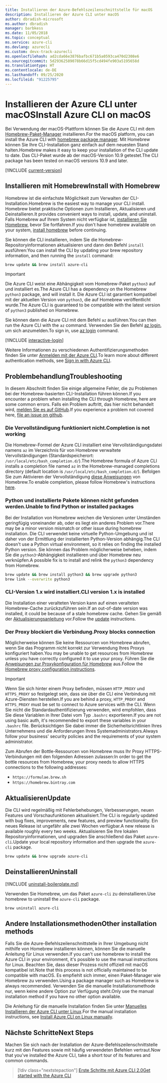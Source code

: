 ```yaml
---
title: Installieren der Azure-Befehlszeilenschnittstelle für macOS
description: Installieren der Azure CLI unter macOS
author: dbradish-microsoft
ms.author: dbradish
manager: barbkess
ms.date: 11/05/2018
ms.topic: conceptual
ms.service: azure-cli
ms.devlang: azurecli
ms.custom: devx-track-azurecli
ms.openlocfilehash: ad2cda66e3876bafbc671b5a0593ca470d2308e6
ms.sourcegitcommit: 5d29362589078b66d15f5cd494fe903a5195658d
ms.translationtype: HT
ms.contentlocale: de-DE
ms.lasthandoff: 09/25/2020
ms.locfileid: "91225795"
---
```

# <a name="install-azure-cli-on-macos"></a><span data-ttu-id="c7618-103">Installieren der Azure CLI unter macOS</span><span class="sxs-lookup"><span data-stu-id="c7618-103">Install Azure CLI on macOS</span></span>

<span data-ttu-id="c7618-104">Bei Verwendung der macOS-Plattform können Sie die Azure CLI mit dem [Homebrew-Paket-Manager](https://brew.sh) installieren.</span><span class="sxs-lookup"><span data-stu-id="c7618-104">For the macOS platform, you can install the Azure CLI with [homebrew package manager](https://brew.sh).</span></span> <span data-ttu-id="c7618-105">Mit Homebrew können Sie Ihre CLI-Installation ganz einfach auf dem neuesten Stand halten.</span><span class="sxs-lookup"><span data-stu-id="c7618-105">Homebrew makes it easy to keep your installation of the CLI update to date.</span></span> <span data-ttu-id="c7618-106">Das CLI-Paket wurde ab der macOS-Version 10.9 getestet.</span><span class="sxs-lookup"><span data-stu-id="c7618-106">The CLI package has been tested on macOS versions 10.9 and later.</span></span>

[!INCLUDE [current-version](includes/current-version.md)]

## <a name="install-with-homebrew"></a><span data-ttu-id="c7618-107">Installieren mit Homebrew</span><span class="sxs-lookup"><span data-stu-id="c7618-107">Install with Homebrew</span></span>

<span data-ttu-id="c7618-108">Homebrew ist die einfachste Möglichkeit zum Verwalten der CLI-Installation.</span><span class="sxs-lookup"><span data-stu-id="c7618-108">Homebrew is the easiest way to manage your CLI install.</span></span> <span data-ttu-id="c7618-109">Homebrew bietet praktische Optionen zum Installieren, Aktualisieren und Deinstallieren.</span><span class="sxs-lookup"><span data-stu-id="c7618-109">It provides convenient ways to install, update, and uninstall.</span></span>
<span data-ttu-id="c7618-110">Falls Homebrew auf Ihrem System nicht verfügbar ist, [installieren Sie Homebrew](https://docs.brew.sh/Installation.html), bevor Sie fortfahren.</span><span class="sxs-lookup"><span data-stu-id="c7618-110">If you don't have homebrew available on your system, [install homebrew](https://docs.brew.sh/Installation.html) before continuing.</span></span>

<span data-ttu-id="c7618-111">Sie können die CLI installieren, indem Sie die Homebrew-Repositoryinformationen aktualisieren und dann den Befehl `install` ausführen:</span><span class="sxs-lookup"><span data-stu-id="c7618-111">You can install the CLI by updating your brew repository information, and then running the `install` command:</span></span>

```bash
brew update && brew install azure-cli
```

> [!IMPORTANT]
>
> <span data-ttu-id="c7618-112">Die Azure CLI weist eine Abhängigkeit vom Homebrew-Paket `python3` auf und installiert es.</span><span class="sxs-lookup"><span data-stu-id="c7618-112">The Azure CLI has a dependency on the Homebrew `python3` package, and will install it.</span></span>
> <span data-ttu-id="c7618-113">Die Azure CLI ist garantiert kompatibel mit der aktuellen Version von `python3`, die auf Homebrew veröffentlicht wurde.</span><span class="sxs-lookup"><span data-stu-id="c7618-113">The Azure CLI is guaranteed to be compatible with the latest version of `python3` published on Homebrew.</span></span>

<span data-ttu-id="c7618-114">Sie können dann die Azure CLI mit dem Befehl `az` ausführen.</span><span class="sxs-lookup"><span data-stu-id="c7618-114">You can then run the Azure CLI with the `az` command.</span></span> <span data-ttu-id="c7618-115">Verwenden Sie den Befehl [az login](/cli/azure/reference-index#az-login), um sich anzumelden.</span><span class="sxs-lookup"><span data-stu-id="c7618-115">To sign in, use [az login](/cli/azure/reference-index#az-login) command.</span></span>

[!INCLUDE [interactive-login](includes/interactive-login.md)]

<span data-ttu-id="c7618-116">Weitere Informationen zu verschiedenen Authentifizierungsmethoden finden Sie unter [Anmelden mit der Azure CLI](authenticate-azure-cli.md).</span><span class="sxs-lookup"><span data-stu-id="c7618-116">To learn more about different authentication methods, see [Sign in with Azure CLI](authenticate-azure-cli.md).</span></span>

## <a name="troubleshooting"></a><span data-ttu-id="c7618-117">Problembehandlung</span><span class="sxs-lookup"><span data-stu-id="c7618-117">Troubleshooting</span></span>

<span data-ttu-id="c7618-118">In diesem Abschnitt finden Sie einige allgemeine Fehler, die zu Problemen bei der Homebrew-basierten CLI-Installation führen können.</span><span class="sxs-lookup"><span data-stu-id="c7618-118">If you encounter a problem when installing the CLI through Homebrew, here are some common errors.</span></span> <span data-ttu-id="c7618-119">Falls ein Problem auftritt, das hier nicht behandelt wird, [melden Sie es auf GitHub](https://github.com/Azure/azure-cli/issues).</span><span class="sxs-lookup"><span data-stu-id="c7618-119">If you experience a problem not covered here, [file an issue on github](https://github.com/Azure/azure-cli/issues).</span></span>

### <a name="completion-is-not-working"></a><span data-ttu-id="c7618-120">Die Vervollständigung funktioniert nicht.</span><span class="sxs-lookup"><span data-stu-id="c7618-120">Completion is not working</span></span>

<span data-ttu-id="c7618-121">Die Homebrew-Formel der Azure CLI installiert eine Vervollständigungsdatei namens `az` im Verzeichnis für von Homebrew verwaltete Vervollständigungen (Standardspeicherort: `/usr/local/etc/bash_completion.d/`).</span><span class="sxs-lookup"><span data-stu-id="c7618-121">The Homebrew formula of Azure CLI installs a completion file named `az` in the Homebrew-managed completions directory (default location is `/usr/local/etc/bash_completion.d/`).</span></span> <span data-ttu-id="c7618-122">Befolgen Sie zum Aktivieren der Vervollständigung [diese Anweisungen](https://docs.brew.sh/Shell-Completion) von Homebrew.</span><span class="sxs-lookup"><span data-stu-id="c7618-122">To enable completion, please follow Homebrew's instructions [here](https://docs.brew.sh/Shell-Completion).</span></span>

### <a name="unable-to-find-python-or-installed-packages"></a><span data-ttu-id="c7618-123">Python und installierte Pakete können nicht gefunden werden.</span><span class="sxs-lookup"><span data-stu-id="c7618-123">Unable to find Python or installed packages</span></span>

<span data-ttu-id="c7618-124">Bei der Installation von Homebrew weichen die Versionen unter Umständen geringfügig voneinander ab, oder es liegt ein anderes Problem vor.</span><span class="sxs-lookup"><span data-stu-id="c7618-124">There may be a minor version mismatch or other issue during homebrew installation.</span></span> <span data-ttu-id="c7618-125">Die CLI verwendet keine virtuelle Python-Umgebung und ist daher von der Ermittlung der installierten Python-Version abhängig.</span><span class="sxs-lookup"><span data-stu-id="c7618-125">The CLI doesn't use a Python virtual environment, so it relies on finding the installed Python version.</span></span> <span data-ttu-id="c7618-126">Sie können das Problem möglicherweise beheben, indem Sie die `python3`-Abhängigkeit installieren und über Homebrew neu verknüpfen.</span><span class="sxs-lookup"><span data-stu-id="c7618-126">A possible fix is to install and relink the `python3` dependency from Homebrew.</span></span>

```bash
brew update && brew install python3 && brew upgrade python3
brew link --overwrite python3
```

### <a name="cli-version-1x-is-installed"></a><span data-ttu-id="c7618-127">CLI-Version 1.x wird installiert.</span><span class="sxs-lookup"><span data-stu-id="c7618-127">CLI version 1.x is installed</span></span>

<span data-ttu-id="c7618-128">Die Installation einer veralteten Version kann auf einen veralteten Homebrew-Cache zurückzuführen sein.</span><span class="sxs-lookup"><span data-stu-id="c7618-128">If an out-of-date version was installed, it could be because of a stale homebrew cache.</span></span> <span data-ttu-id="c7618-129">Gehen Sie gemäß der [Aktualisierungsanleitung](#update) vor.</span><span class="sxs-lookup"><span data-stu-id="c7618-129">Follow the [update](#update) instructions.</span></span>

### <a name="proxy-blocks-connection"></a><span data-ttu-id="c7618-130">Der Proxy blockiert die Verbindung.</span><span class="sxs-lookup"><span data-stu-id="c7618-130">Proxy blocks connection</span></span>

<span data-ttu-id="c7618-131">Möglicherweise können Sie keine Ressourcen von Homebrew abrufen, wenn Sie das Programm nicht korrekt zur Verwendung Ihres Proxys konfiguriert haben.</span><span class="sxs-lookup"><span data-stu-id="c7618-131">You may be unable to get resources from Homebrew unless you have correctly configured it to use your proxy.</span></span> <span data-ttu-id="c7618-132">Führen Sie die [Anweisungen zur Proxykonfiguration für Homebrew](https://docs.brew.sh/Manpage#using-homebrew-behind-a-proxy) aus.</span><span class="sxs-lookup"><span data-stu-id="c7618-132">Follow the [Homebrew proxy configuration instructions](https://docs.brew.sh/Manpage#using-homebrew-behind-a-proxy).</span></span>

> [!IMPORTANT]
> <span data-ttu-id="c7618-133">Wenn Sie sich hinter einem Proxy befinden, müssen `HTTP_PROXY` und `HTTPS_PROXY` so festgelegt sein, dass sie über die CLI eine Verbindung mit Azure-Diensten herstellen.</span><span class="sxs-lookup"><span data-stu-id="c7618-133">If you are behind a proxy, `HTTP_PROXY` and `HTTPS_PROXY` must be set to connect to Azure services with the CLI.</span></span>
> <span data-ttu-id="c7618-134">Wenn Sie nicht die Standardauthentifizierung verwenden, wird empfohlen, dass Sie diese Variablen in Ihrer Datei vom Typ `.bashrc` exportieren.</span><span class="sxs-lookup"><span data-stu-id="c7618-134">If you are not using basic auth, it's recommended to export these variables in your `.bashrc` file.</span></span>
> <span data-ttu-id="c7618-135">Berücksichtigen Sie dabei immer die Sicherheitsrichtlinien Ihres Unternehmens und die Anforderungen Ihres Systemadministrators.</span><span class="sxs-lookup"><span data-stu-id="c7618-135">Always follow your business' security policies and the requirements of your system administrator.</span></span>

<span data-ttu-id="c7618-136">Zum Abrufen der Bottle-Ressourcen von Homebrew muss Ihr Proxy HTTPS-Verbindungen mit den folgenden Adressen zulassen:</span><span class="sxs-lookup"><span data-stu-id="c7618-136">In order to get the bottle resources from Homebrew, your proxy needs to allow HTTPS connections to the following addresses:</span></span>

* `https://formulae.brew.sh`
* `https://homebrew.bintray.com`

## <a name="update"></a><span data-ttu-id="c7618-137">Aktualisieren</span><span class="sxs-lookup"><span data-stu-id="c7618-137">Update</span></span>

<span data-ttu-id="c7618-138">Die CLI wird regelmäßig mit Fehlerbehebungen, Verbesserungen, neuen Features und Vorschaufunktionen aktualisiert.</span><span class="sxs-lookup"><span data-stu-id="c7618-138">The CLI is regularly updated with bug fixes, improvements, new features, and preview functionality.</span></span> <span data-ttu-id="c7618-139">Ein neues Release ist ungefähr alle zwei Wochen verfügbar.</span><span class="sxs-lookup"><span data-stu-id="c7618-139">A new release is available roughly every two weeks.</span></span> <span data-ttu-id="c7618-140">Aktualisieren Sie Ihre lokalen Repositoryinformationen, und upgraden Sie anschließend das Paket `azure-cli`.</span><span class="sxs-lookup"><span data-stu-id="c7618-140">Update your local repository information and then upgrade the `azure-cli` package.</span></span>

```bash
brew update && brew upgrade azure-cli
```

## <a name="uninstall"></a><span data-ttu-id="c7618-141">Deinstallieren</span><span class="sxs-lookup"><span data-stu-id="c7618-141">Uninstall</span></span>

[!INCLUDE [uninstall-boilerplate.md](includes/uninstall-boilerplate.md)]

<span data-ttu-id="c7618-142">Verwenden Sie Homebrew, um das Paket `azure-cli` zu deinstallieren.</span><span class="sxs-lookup"><span data-stu-id="c7618-142">Use homebrew to uninstall the `azure-cli` package.</span></span>

```bash
brew uninstall azure-cli
```

## <a name="other-installation-methods"></a><span data-ttu-id="c7618-143">Andere Installationsmethoden</span><span class="sxs-lookup"><span data-stu-id="c7618-143">Other installation methods</span></span>

<span data-ttu-id="c7618-144">Falls Sie die Azure-Befehlszeilenschnittstelle in Ihrer Umgebung nicht mithilfe von Homebrew installieren können, können Sie die manuelle Anleitung für Linux verwenden.</span><span class="sxs-lookup"><span data-stu-id="c7618-144">If you can't use homebrew to install the Azure CLI in your environment, it's possible to use the manual instructions for Linux.</span></span> <span data-ttu-id="c7618-145">Beachten Sie, dass dieser Prozess nicht offiziell mit macOS kompatibel ist.</span><span class="sxs-lookup"><span data-stu-id="c7618-145">Note that this process is not officially maintained to be compatible with macOS.</span></span> <span data-ttu-id="c7618-146">Es empfiehlt sich immer, einen Paket-Manager wie Homebrew zu verwenden.</span><span class="sxs-lookup"><span data-stu-id="c7618-146">Using a package manager such as Homebrew is always recommended.</span></span> <span data-ttu-id="c7618-147">Verwenden Sie die manuelle Installationsmethode nur, wenn keine andere Option zur Verfügung steht.</span><span class="sxs-lookup"><span data-stu-id="c7618-147">Only use the manual installation method if you have no other option available.</span></span>

<span data-ttu-id="c7618-148">Die Anleitung für die manuelle Installation finden Sie unter [Manuelles Installieren der Azure CLI unter Linux](install-azure-cli-linux.md).</span><span class="sxs-lookup"><span data-stu-id="c7618-148">For the manual installation instructions, see [Install Azure CLI on Linux manually](install-azure-cli-linux.md).</span></span>

## <a name="next-steps"></a><span data-ttu-id="c7618-149">Nächste Schritte</span><span class="sxs-lookup"><span data-stu-id="c7618-149">Next Steps</span></span>

<span data-ttu-id="c7618-150">Machen Sie sich nach der Installation der Azure-Befehlszeilenschnittstelle kurz mit den Features sowie mit häufig verwendeten Befehlen vertraut.</span><span class="sxs-lookup"><span data-stu-id="c7618-150">Now that you've installed the Azure CLI, take a short tour of its features and common commands.</span></span>

> [!div class="nextstepaction"]
> [<span data-ttu-id="c7618-151">Erste Schritte mit Azure CLI 2.0</span><span class="sxs-lookup"><span data-stu-id="c7618-151">Get started with the Azure CLI</span></span>](get-started-with-azure-cli.md)